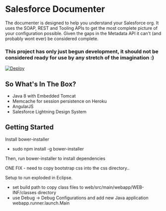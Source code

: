
# Salesforce Documenter

The documenter is designed to help you understand your Salesforce org. It uses the SOAP, REST and Tooling APIs to get the most complete picture of your configuration possible. Given the gaps in the Metadata API it can't (and probably wont ever) be considered complete. 

### This project has only just begun development, it should not be considered ready for use by any stretch of the imagination :) 

[![Deploy](https://www.herokucdn.com/deploy/button.png)](https://heroku.com/deploy)

## So What's In The Box?

- Java 8 with Embedded Tomcat
- Memcache for session persistence on Heroku 
- AngularJS
- Salesforce Lightning Design System



## Getting Started

Install bower-installer
- sudo npm install -g bower-installer

Then, run bower-installer to install dependencies

ONE FIX - need to copy bootstrap css into the css directory.. 

Setup to run exploded in Eclipse.
- set build path to copy class files to web/src/main/webapp/WEB-INF/classes directory
- use Debug -> Debug Configurations and add new Java application
	webapp.runner.launch.Main

